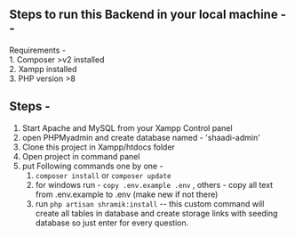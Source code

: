 ## Steps to run this Backend in your local machine --


Requirements -     
    1. Composer >v2 installed   
    2. Xampp installed    
    3. PHP version >8
    
## Steps - 

1. Start Apache and MySQL from your Xampp Control panel      
2. open PHPMyadmin and create database named - 'shaadi-admin'     
3. Clone this project in Xampp/htdocs folder
4. Open project in command panel
5. put Following commands one by one -     
    1. `composer install` or `composer update`     
    2.  for windows run - `copy .env.example .env` , others - copy all text from .env.example to .env (make new if not there)     
    3. run `php artisan shramik:install` -- this custom command will create all tables in database and create storage links with seeding database so just enter for every question.


